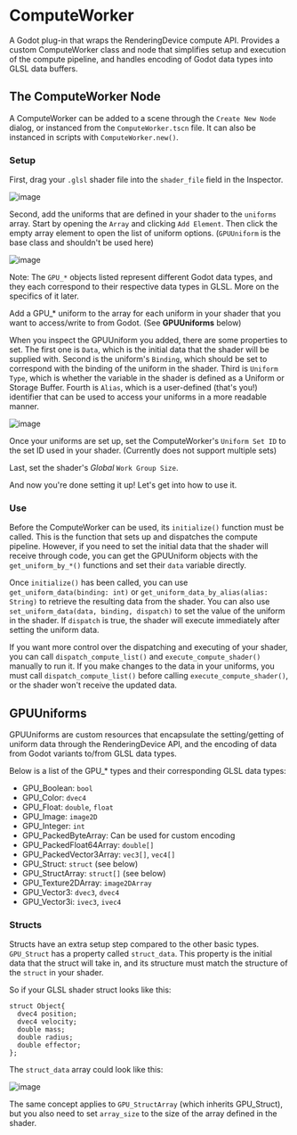 # ComputeWorker
 A Godot plug-in that wraps the RenderingDevice compute API. Provides a custom ComputeWorker class and node that simplifies setup and execution of the compute pipeline, and handles encoding of Godot data types into GLSL data buffers.
 
 ## The ComputeWorker Node
 A ComputeWorker can be added to a scene through the `Create New Node` dialog, or instanced from the `ComputeWorker.tscn` file.
 It can also be instanced in scripts with `ComputeWorker.new()`.

### Setup
First, drag your `.glsl` shader file into the `shader_file` field in the Inspector.

![image](https://user-images.githubusercontent.com/69459114/212461962-ab461f48-21d5-412e-95fb-b17d32cd8734.png)


Second, add the uniforms that are defined in your shader to the `uniforms` array. Start by opening the `Array` and clicking `Add Element`. Then click the empty array element to open the list of uniform options. (`GPUUniform` is the base class and shouldn't be used here)

![image](https://user-images.githubusercontent.com/69459114/212462368-ffb9ea87-24f1-43aa-ba06-7aba695aebde.png)



Note: The `GPU_*` objects listed represent different Godot data types, and they each correspond to their respective data types in GLSL. More on the specifics of it later.

Add a GPU_* uniform to the array for each uniform in your shader that you want to access/write to from Godot. (See **GPUUniforms** below)

When you inspect the GPUUniform you added, there are some properties to set. 
The first one is `Data`, which is the initial data that the shader will be supplied with.
Second is the uniform's `Binding`, which should be set to correspond with the binding of the uniform in the shader.
Third is `Uniform Type`, which is whether the variable in the shader is defined as a Uniform or Storage Buffer.
Fourth is `Alias`, which is a user-defined (that's you!) identifier that can be used to access your uniforms in a more readable manner.

![image](https://user-images.githubusercontent.com/69459114/212462025-570069cf-80b7-4872-a231-441ddddf6c7a.png)


Once your uniforms are set up, set the ComputeWorker's `Uniform Set ID` to the set ID used in your shader. (Currently does not support multiple sets)

Last, set the shader's *Global* `Work Group Size`.

And now you're done setting it up! Let's get into how to use it.

### Use
Before the ComputeWorker can be used, its `initialize()` function must be called. This is the function that sets up and dispatches the compute pipeline. However, if you need to set the initial data that the shader will receive through code, you can get the GPUUniform objects with the `get_uniform_by_*()` functions and set their `data` variable directly.

Once `initialize()` has been called, you can use `get_uniform_data(binding: int)` or `get_uniform_data_by_alias(alias: String)` to retrieve the resulting data from the shader. You can also use `set_uniform_data(data, binding, dispatch)` to set the value of the uniform in the shader. If `dispatch` is true, the shader will execute immediately after setting the uniform data.

If you want more control over the dispatching and executing of your shader, you can call `dispatch_compute_list()` and `execute_compute_shader()` manually to run it. If you make changes to the data in your uniforms, you must call `dispatch_compute_list()` before calling `execute_compute_shader()`, or the shader won't receive the updated data.


## GPUUniforms

GPUUniforms are custom resources that encapsulate the setting/getting of uniform data through the RenderingDevice API, and the encoding of data from Godot variants to/from GLSL data types.

Below is a list of the GPU_* types and their corresponding GLSL data types:

- GPU_Boolean: `bool`
- GPU_Color: `dvec4`
- GPU_Float: `double`, `float`
- GPU_Image: `image2D`
- GPU_Integer: `int`
- GPU_PackedByteArray: Can be used for custom encoding
- GPU_PackedFloat64Array: `double[]`
- GPU_PackedVector3Array: `vec3[]`, `vec4[]`
- GPU_Struct: `struct` (see below)
- GPU_StructArray: `struct[]` (see below)
- GPU_Texture2DArray: `image2DArray`
- GPU_Vector3: `dvec3`, `dvec4`
- GPU_Vector3i: `ivec3`, `ivec4`

### Structs
Structs have an extra setup step compared to the other basic types. `GPU_Struct` has a property called `struct_data`. This property is the initial data that the struct will take in, and its structure must match the structure of the `struct` in your shader.

So if your GLSL shader struct looks like this:
```
struct Object{
  dvec4 position;
  dvec4 velocity;
  double mass;
  double radius;
  double effector;
};
```
The `struct_data` array could look like this:

![image](https://user-images.githubusercontent.com/69459114/212461849-0b48b3f7-7e6e-4652-a2be-1b5a43e42c0f.png)

The same concept applies to `GPU_StructArray` (which inherits GPU_Struct), but you also need to set `array_size` to the size of the array defined in the shader.
